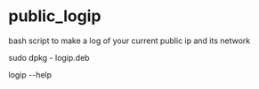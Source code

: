 # public_logip
bash script to make a log of your current public ip and its network

sudo dpkg - logip.deb

logip --help
